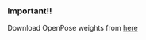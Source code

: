 ### Important!!

Download OpenPose weights from [here](https://www.dropbox.com/sh/7xbup2qsn7vvjxo/AABWFksdlgOMXR_r5v3RwKRYa?dl=0&preview=body_pose_model.pth)

